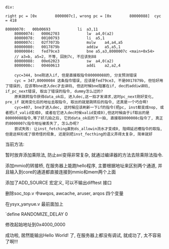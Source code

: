 

```
div:

right pc = [0x        8000007c], wrong pc = [0x        80000088]  cyc = 418

80000070:	00b00693          	li	a3,11
    80000074:	00062703          	lw	a4,0(a2)
    80000078:	00100793          	li	a5,1
    8000007c:	02f7073b          	mulw	a4,a4,a5
    80000080:	0017879b          	addiw	a5,a5,1
    80000084:	fed79ce3          	bne	a5,a3,8000007c <main+0x54>
    // a3=b, a5=2, 不等, 回到7c, 不应该到88
    80000088:	00e62023          	sw	a4,0(a2)
    8000008c:	00460613          	addi	a2,a2,4
    
    cyc=344, bne刚进入if, 但是直接取指令80000088的, 分支预测错误
    cyc = 347,80000084 这条指令错误, 应该是fed79ce3, 不是0017879b, 但恰好用了错误的, 应该等bne进入dec才去译码, 但这时候bne阻塞在if, dec的addiw译码, if_pc_next错误, 取出了错误的指令, dummy怎么过的?
    原来跳转指令获得data_ok后, 进入dec,这一拍才发请求,这时pc_next刚好变化, pre_if 就用变化后的地址去取指令, 取出的就是跳转后的指令, 还真是一个巧合啊!
    cyc=407, bne才进入dec, 这时候应该刷新一下if的指令(把pc, inst都变成nop, 或者把if_valid变成0, 或者在它进入dec时候valid变成0),但这时候由于if取出的是80000088指令,等了好几拍之后, 它的data_ok后的下一拍, 直接取8000008c指令了, 真正的8000007c指令地址被丢失了, 怎么办呢?
    尝试失败: 让inst_fetching直到ds_allowin流水才变成0, 阻碍延迟槽指令的取指, 但是这样形成了很奇怪的现象, 还是别把inst_fecthing的语义弄得太复杂, 简单就好
```



当前方法:

暂时放弃添加乘除法, 防止axi变得非常复杂, 就通过编译器的方法去除乘除法指令.

添加mmio的转接桥, 在服务器上能跑hello程序, 主要根据地址来区别两个通道, 并且输入到core的通道都直接连接到mmio和mem两个上面



添加了ADD_SOURCE 宏定义, 可以不输出difftest 接口

删除soc_top.v 中awqos, awcache, aruser, arqos 四个变量



在ysyx_yanyue.v 最前面加上

`define RANDOMIZE_DELAY 0



修改起始地址到0x4000_0000



成功啦, 居然能输出Hello World! 了, 在服务器上都没有调试, 就成功了, 太不容易了啊!!!
